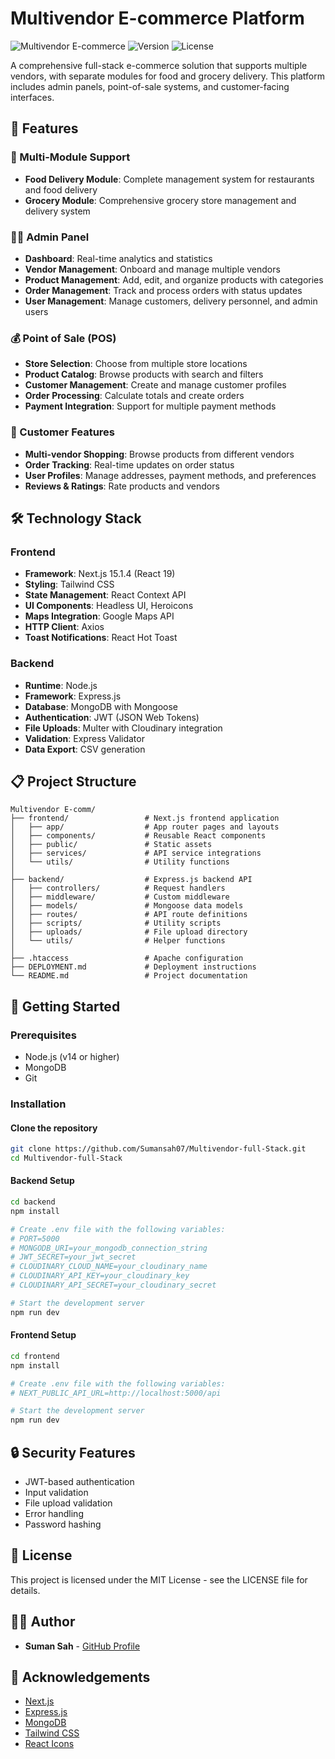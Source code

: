 # Multivendor E-commerce Platform

![Multivendor E-commerce](https://img.shields.io/badge/Multivendor-E--commerce-brightgreen)
![Version](https://img.shields.io/badge/Version-1.0.0-blue)
![License](https://img.shields.io/badge/License-MIT-green)

A comprehensive full-stack e-commerce solution that supports multiple vendors, with separate modules for food and grocery delivery. This platform includes admin panels, point-of-sale systems, and customer-facing interfaces.

## 🌟 Features

### 🛒 Multi-Module Support
- **Food Delivery Module**: Complete management system for restaurants and food delivery
- **Grocery Module**: Comprehensive grocery store management and delivery system

### 👨‍💼 Admin Panel
- **Dashboard**: Real-time analytics and statistics
- **Vendor Management**: Onboard and manage multiple vendors
- **Product Management**: Add, edit, and organize products with categories
- **Order Management**: Track and process orders with status updates
- **User Management**: Manage customers, delivery personnel, and admin users

### 💰 Point of Sale (POS)
- **Store Selection**: Choose from multiple store locations
- **Product Catalog**: Browse products with search and filters
- **Customer Management**: Create and manage customer profiles
- **Order Processing**: Calculate totals and create orders
- **Payment Integration**: Support for multiple payment methods

### 📱 Customer Features
- **Multi-vendor Shopping**: Browse products from different vendors
- **Order Tracking**: Real-time updates on order status
- **User Profiles**: Manage addresses, payment methods, and preferences
- **Reviews & Ratings**: Rate products and vendors

## 🛠️ Technology Stack

### Frontend
- **Framework**: Next.js 15.1.4 (React 19)
- **Styling**: Tailwind CSS
- **State Management**: React Context API
- **UI Components**: Headless UI, Heroicons
- **Maps Integration**: Google Maps API
- **HTTP Client**: Axios
- **Toast Notifications**: React Hot Toast

### Backend
- **Runtime**: Node.js
- **Framework**: Express.js
- **Database**: MongoDB with Mongoose
- **Authentication**: JWT (JSON Web Tokens)
- **File Uploads**: Multer with Cloudinary integration
- **Validation**: Express Validator
- **Data Export**: CSV generation

## 📋 Project Structure

```
Multivendor E-comm/
├── frontend/                 # Next.js frontend application
│   ├── app/                  # App router pages and layouts
│   ├── components/           # Reusable React components
│   ├── public/               # Static assets
│   ├── services/             # API service integrations
│   └── utils/                # Utility functions
│
├── backend/                  # Express.js backend API
│   ├── controllers/          # Request handlers
│   ├── middleware/           # Custom middleware
│   ├── models/               # Mongoose data models
│   ├── routes/               # API route definitions
│   ├── scripts/              # Utility scripts
│   ├── uploads/              # File upload directory
│   └── utils/                # Helper functions
│
├── .htaccess                 # Apache configuration
├── DEPLOYMENT.md             # Deployment instructions
└── README.md                 # Project documentation
```

## 🚀 Getting Started

### Prerequisites
- Node.js (v14 or higher)
- MongoDB
- Git

### Installation

#### Clone the repository
```bash
git clone https://github.com/Sumansah07/Multivendor-full-Stack.git
cd Multivendor-full-Stack
```

#### Backend Setup
```bash
cd backend
npm install

# Create .env file with the following variables:
# PORT=5000
# MONGODB_URI=your_mongodb_connection_string
# JWT_SECRET=your_jwt_secret
# CLOUDINARY_CLOUD_NAME=your_cloudinary_name
# CLOUDINARY_API_KEY=your_cloudinary_key
# CLOUDINARY_API_SECRET=your_cloudinary_secret

# Start the development server
npm run dev
```

#### Frontend Setup
```bash
cd frontend
npm install

# Create .env file with the following variables:
# NEXT_PUBLIC_API_URL=http://localhost:5000/api

# Start the development server
npm run dev
```


## 🔒 Security Features

- JWT-based authentication
- Input validation
- File upload validation
- Error handling
- Password hashing

## 📝 License

This project is licensed under the MIT License - see the LICENSE file for details.

## 👨‍💻 Author

- **Suman Sah** - [GitHub Profile](https://github.com/Sumansah07)

## 🙏 Acknowledgements

- [Next.js](https://nextjs.org/)
- [Express.js](https://expressjs.com/)
- [MongoDB](https://www.mongodb.com/)
- [Tailwind CSS](https://tailwindcss.com/)
- [React Icons](https://react-icons.github.io/react-icons/)
